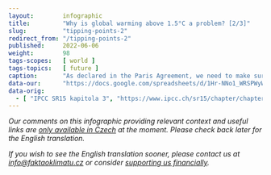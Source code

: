 ```yaml
---
layout:        infographic
title:         "Why is global warming above 1.5°C a problem? [2/3]"
slug:          "tipping-points-2"
redirect_from: "/tipping-points-2"
published:     2022-06-06
weight:        98
tags-scopes:   [ world ]
tags-topics:   [ future ]
caption:       "As declared in the Paris Agreement, we need to make sure that the mean global temperature does not rise well beyond the 1.5°C limit. One of the main reasons why this effort is so important is the risk of exceeding the “tipping points”: with the global warming of 2°C and higher, many large ecosystems on the planet are highly likely to exceed their tipping point – experience irreversible changes and eventually collapse."
data-our:      "https://docs.google.com/spreadsheets/d/1Hr-NNo1_WRSPWyW8YxP14WfqgOjk2xxrFsCh6enMDKI/edit#gid=2029240771"
data-orig:
  - [ "IPCC SR15 kapitola 3", "https://www.ipcc.ch/sr15/chapter/chapter-3" ]
---
```


_Our comments on this infographic providing relevant context and useful links are [only available in Czech](https://faktaoklimatu.cz/infografiky/body-zlomu-2) at the moment. Please check back later for the English translation._

_If you wish to see the English translation sooner, please contact us at [info@faktaoklimatu.cz](mailto:info@faktaoklimatu.cz) or consider [supporting us financially](https://www.darujme.cz/projekt/1203742)._

